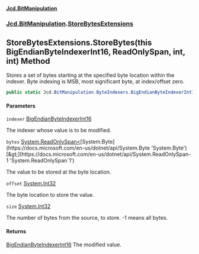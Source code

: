 ﻿#### [Jcd.BitManipulation](index.md 'index')
### [Jcd.BitManipulation](Jcd.BitManipulation.md 'Jcd.BitManipulation').[StoreBytesExtensions](Jcd.BitManipulation.StoreBytesExtensions.md 'Jcd.BitManipulation.StoreBytesExtensions')

## StoreBytesExtensions.StoreBytes(this BigEndianByteIndexerInt16, ReadOnlySpan<byte>, int, int) Method

Stores a set of bytes starting at the specified byte location within the indexer.
Byte indexing is MSB, most significant byte, at index/offset zero.

```csharp
public static Jcd.BitManipulation.ByteIndexers.BigEndianByteIndexerInt16 StoreBytes(this Jcd.BitManipulation.ByteIndexers.BigEndianByteIndexerInt16 indexer, System.ReadOnlySpan<byte> bytes, int offset, int size=-1);
```
#### Parameters

<a name='Jcd.BitManipulation.StoreBytesExtensions.StoreBytes(thisJcd.BitManipulation.ByteIndexers.BigEndianByteIndexerInt16,System.ReadOnlySpan_byte_,int,int).indexer'></a>

`indexer` [BigEndianByteIndexerInt16](Jcd.BitManipulation.ByteIndexers.BigEndianByteIndexerInt16.md 'Jcd.BitManipulation.ByteIndexers.BigEndianByteIndexerInt16')

The indexer whose value is to be modified.

<a name='Jcd.BitManipulation.StoreBytesExtensions.StoreBytes(thisJcd.BitManipulation.ByteIndexers.BigEndianByteIndexerInt16,System.ReadOnlySpan_byte_,int,int).bytes'></a>

`bytes` [System.ReadOnlySpan&lt;](https://docs.microsoft.com/en-us/dotnet/api/System.ReadOnlySpan-1 'System.ReadOnlySpan`1')[System.Byte](https://docs.microsoft.com/en-us/dotnet/api/System.Byte 'System.Byte')[&gt;](https://docs.microsoft.com/en-us/dotnet/api/System.ReadOnlySpan-1 'System.ReadOnlySpan`1')

The value to be stored at the byte location.

<a name='Jcd.BitManipulation.StoreBytesExtensions.StoreBytes(thisJcd.BitManipulation.ByteIndexers.BigEndianByteIndexerInt16,System.ReadOnlySpan_byte_,int,int).offset'></a>

`offset` [System.Int32](https://docs.microsoft.com/en-us/dotnet/api/System.Int32 'System.Int32')

The byte location to store the value.

<a name='Jcd.BitManipulation.StoreBytesExtensions.StoreBytes(thisJcd.BitManipulation.ByteIndexers.BigEndianByteIndexerInt16,System.ReadOnlySpan_byte_,int,int).size'></a>

`size` [System.Int32](https://docs.microsoft.com/en-us/dotnet/api/System.Int32 'System.Int32')

The number of bytes from the source, to store. -1 means all bytes.

#### Returns

[BigEndianByteIndexerInt16](Jcd.BitManipulation.ByteIndexers.BigEndianByteIndexerInt16.md 'Jcd.BitManipulation.ByteIndexers.BigEndianByteIndexerInt16')
The modified value.